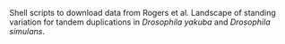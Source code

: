 Shell scripts to download data from Rogers et al. Landscape of standing variation for tandem duplications in *Drosophila yakuba* and *Drosophila simulans*.

